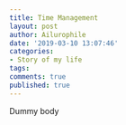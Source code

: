 ```yaml
---
title: Time Management
layout: post
author: Ailurophile
date: '2019-03-10 13:07:46'
categories:
- Story of my life
tags:
comments: true
published: true
---
```


Dummy body